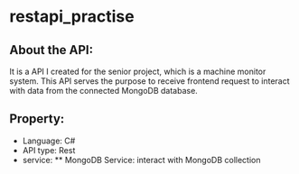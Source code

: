 # restapi_practise
## About the API:
It is a API I created for the senior project, which is a machine monitor system. This API serves the purpose to receive frontend request to interact with data from the connected MongoDB database.
## Property:
* Language: C#
* API type: Rest
* service: 
** MongoDB Service: interact with MongoDB collection
